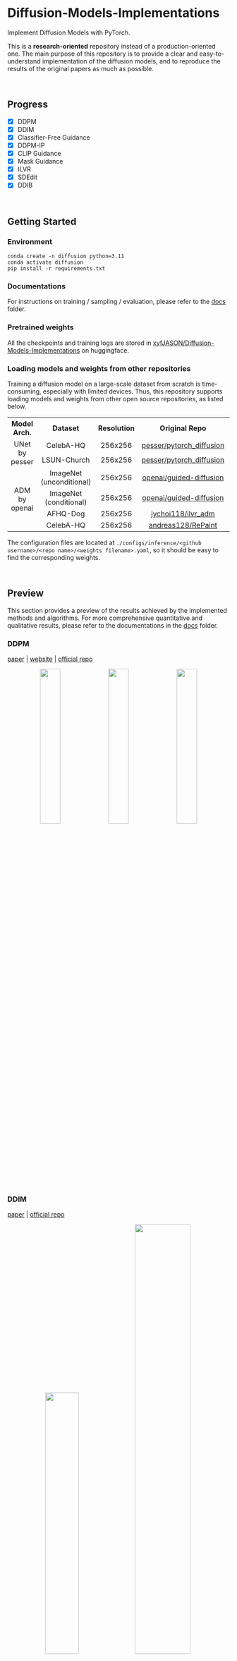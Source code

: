 # Diffusion-Models-Implementations

Implement Diffusion Models with PyTorch.

This is a **research-oriented** repository instead of a production-oriented one. The main purpose of this repository is to provide a clear and easy-to-understand implementation of the diffusion models, and to reproduce the results of the original papers as much as possible.

<br/>



## Progress

- [x] DDPM
- [x] DDIM
- [x] Classifier-Free Guidance
- [x] DDPM-IP
- [x] CLIP Guidance
- [x] Mask Guidance
- [x] ILVR
- [x] SDEdit
- [x] DDIB

<br/>



## Getting Started

### Environment

```shell
conda create -n diffusion python=3.11
conda activate diffusion
pip install -r requirements.txt
```



### Documentations

For instructions on training / sampling / evaluation, please refer to the [docs](./docs) folder.



### Pretrained weights

All the checkpoints and training logs are stored in [xyfJASON/Diffusion-Models-Implementations](https://huggingface.co/xyfJASON/Diffusion-Models-Implementations/tree/main) on huggingface.



### Loading models and weights from other repositories

Training a diffusion model on a large-scale dataset from scratch is time-consuming, especially with limited devices. Thus, this repository supports loading models and weights from other open source repositories, as listed below.

<table style="text-align: center">
    <tr>
        <th>Model Arch.</th>
        <th>Dataset</th>
        <th>Resolution</th>
        <th>Original Repo</th>
        <th>Config file</th>
    </tr>
    <tr>
        <td rowspan="2">UNet by pesser</td>
        <td>CelebA-HQ</td>
        <td>256x256</td>
        <td><a href="https://github.com/pesser/pytorch_diffusion">pesser/pytorch_diffusion</a></td>
        <td><a href="./configs/inference/pesser/pytorch_diffusion/ema_diffusion_celebahq_model-560000.yaml">config</a></td>
    </tr>
    <tr>
        <td>LSUN-Church</td>
        <td>256x256</td>
        <td><a href="https://github.com/pesser/pytorch_diffusion">pesser/pytorch_diffusion</a></td>
        <td><a href="./configs/inference/pesser/pytorch_diffusion/ema_diffusion_lsun_church_model-4432000.yaml">config</a></td>
    </tr>
    <tr>
        <td rowspan="4">ADM by openai</td>
        <td>ImageNet (unconditional)</td>
        <td>256x256</td>
        <td><a href="https://github.com/openai/guided-diffusion">openai/guided-diffusion</a></td>
        <td><a href="./configs/inference/openai/guided-diffusion/256x256_diffusion_uncond.yaml">config</a></td>
    </tr>
    <tr>
        <td>ImageNet (conditional)</td>
        <td>256x256</td>
        <td><a href="https://github.com/openai/guided-diffusion">openai/guided-diffusion</a></td>
        <td><a href="./configs/inference/openai/guided-diffusion/256x256_diffusion.yaml">config</a></td>
    </tr>
    <tr>
        <td>AFHQ-Dog</td>
        <td>256x256</td>
        <td><a href="https://github.com/jychoi118/ilvr_adm">jychoi118/ilvr_adm</a></td>
        <td><a href="./configs/inference/jychoi118/ilvr_adm/afhqdog_p2.yaml">config</a></td>
    </tr>
    <tr>
        <td>CelebA-HQ</td>
        <td>256x256</td>
        <td><a href="https://github.com/andreas128/RePaint">andreas128/RePaint</a></td>
        <td><a href="./configs/inference/andreas128/RePaint/celebahq_256_250000.yaml">config</a></td>
    </tr>
</table>

The configuration files are located at `./configs/inference/<github username>/<repo name>/<weights filename>.yaml`, so it should be easy to find the corresponding weights.

<br/>



## Preview

This section provides a preview of the results achieved by the implemented methods and algorithms. For more comprehensive quantitative and qualitative results, please refer to the documentations in the [docs](./docs) folder.



### DDPM

[paper](https://arxiv.org/abs/2006.11239) | [website](https://hojonathanho.github.io/diffusion/) | [official repo](https://github.com/hojonathanho/diffusion)

<p align="center">
  <img src="./assets/ddpm-mnist-random.png" width=30% />
  <img src="./assets/ddpm-cifar10-random.png" width=30% />
  <img src="./assets/ddpm-celebahq-random.png" width=30% />
</p>



### DDIM

[paper](https://arxiv.org/abs/2010.02502) | [official repo](https://github.com/ermongroup/ddim)

<p align="center">
  <img src="./assets/ddim-cifar10.png" width=39% />
  <img src="./assets/ddim-cifar10-interpolate.png" width=50% />
</p>



### Classifier-Free Guidance

[paper](https://arxiv.org/abs/2207.12598)

<p align="center">
  <img src="./assets/classifier-free-cifar10.png" />
</p>



### CLIP Guidance

<p align="center">
  <img src="./assets/clip-guidance-celebahq.png" width=80% />
</p>



### Mask Guidance

[RePaint paper](https://arxiv.org/abs/2201.09865) | [RePaint official repo](https://github.com/andreas128/RePaint)

<p align="center">
  <img src="./assets/mask-guidance-imagenet.png" width=80% />
</p>



### ILVR

[paper](https://arxiv.org/abs/2108.02938) | [official repo](https://github.com/jychoi118/ilvr_adm)

<p align="center">
  <img src="./assets/ilvr-celebahq.png" width=55% />
</p>



### SDEdit

[paper](https://arxiv.org/abs/2108.01073) | [website](https://sde-image-editing.github.io/) | [official repo](https://github.com/ermongroup/SDEdit)

<p align="center">
  <img src="./assets/sdedit.png" width=55% />
</p>



### DDIB

[paper](https://arxiv.org/abs/2203.08382) | [website](https://suxuann.github.io/ddib/) | [official repo](https://github.com/suxuann/ddib)

<p align="center">
  <img src="./assets/ddib-imagenet.png" width=80% />
</p>

<br/>



## Sampling Algorithms: Fidelity-Speed Visualization

I use the same model in all tests, which is trained following the standard DDPM. Thus the comparison depends only on the performance of different sampling algorithms (or SDE/ODE solvers).

<p align="center">
  <img src="./assets/fidelity-speed-visualization.png" width=80% />
</p>

Notes:

- DDPM (fixed-small) is equivalent to DDIM(η=1).
- DDPM (fixed-large) performs better than DDPM (fixed-small) with 1000 steps, but degrades drastically as the number of steps decreases. If you check on the samples from DDPM (fixed-large) (<= 100 steps), you'll find that they still contain noticeable noises.


